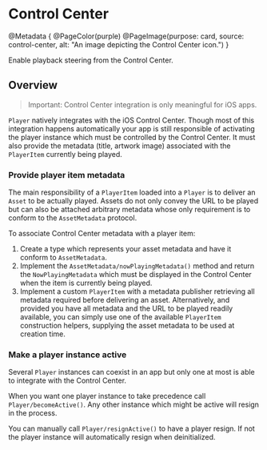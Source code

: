 # Control Center

@Metadata {
    @PageColor(purple)
    @PageImage(purpose: card, source: control-center, alt: "An image depicting the Control Center icon.")
}

Enable playback steering from the Control Center.

## Overview

> Important: Control Center integration is only meaningful for iOS apps.

``Player`` natively integrates with the iOS Control Center. Though most of this integration happens automatically your app is still responsible of activating the player instance which must be controlled by the Control Center. It must also provide the metadata (title, artwork image) associated with the ``PlayerItem`` currently being played.

### Provide player item metadata

The main responsibility of a ``PlayerItem`` loaded into a ``Player`` is to deliver an ``Asset`` to be actually played. Assets do not only convey the URL to be played but can also be attached arbitrary metadata whose only requirement is to conform to the ``AssetMetadata`` protocol.

To associate Control Center metadata with a player item:

1. Create a type which represents your asset metadata and have it conform to ``AssetMetadata``.
2. Implement the ``AssetMetadata/nowPlayingMetadata()`` method and return the ``NowPlayingMetadata`` which must be displayed in the Control Center when the item is currently being played.
3. Implement a custom ``PlayerItem`` with a metadata publisher retrieving all metadata required before delivering an asset. Alternatively, and provided you have all metadata and the URL to be played readily available, you can simply use one of the available ``PlayerItem`` construction helpers, supplying the asset metadata to be used at creation time.

### Make a player instance active

Several ``Player`` instances can coexist in an app but only one at most is able to integrate with the Control Center.

When you want one player instance to take precedence call ``Player/becomeActive()``. Any other instance which might be active will resign in the process.

You can manually call ``Player/resignActive()`` to have a player resign. If not the player instance will automatically resign when deinitialized.
